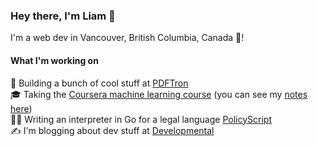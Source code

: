 ### Hey there, I'm Liam 👋
  
I'm a web dev in Vancouver, British Columbia, Canada 🍁!

#### What I'm working on

💼 Building a bunch of cool stuff at [PDFTron](https://github.com/PDFTron/)  
🎓 Taking the [Coursera machine learning course](https://www.coursera.org/learn/machine-learning) (you can see my [notes here](https://www.notion.so/Machine-Learning-Notes-fe3bb4e0fab84020a151739f6033e785))  
👨‍💻 Writing an interpreter in Go for a legal language [PolicyScript](https://github.com/policyscript/policyscript)  
✍️ I'm blogging about dev stuff at [Developmental](https://elopmental.dev/)
